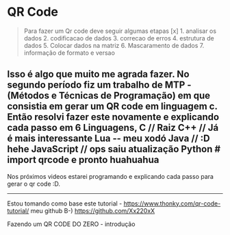 # QR Code
> Para fazer um Qr code deve seguir algumas etapas
> [x] 1.  analisar os  dados
> 2.  codificacao de dados
> 3.  correcao de erros
> 4.  estrutura de dados
> 5.  Colocar dados na matriz
> 6.  Mascaramento de dados
> 7.  informação de formato e  versao





























Isso é algo que muito me agrada fazer. No segundo período fiz um trabalho de MTP -(Métodos e Técnicas de Programação) em que consistia em gerar um QR code em linguagem c.
Então resolvi fazer este novamente e explicando cada passo em 6 Linguagens,
C // Raiz
C++ // Já é mais interessante
Lua -- meu xodó 
Java // :D hehe
JavaScript // ops saiu atualização
Python # import qrcode e pronto huahuahua
-----
Nos próximos videos estarei programando e explicando cada passo para gerar o qr code :D.

-----
Estou tomando como base este tutorial - https://www.thonky.com/qr-code-tutorial/
meu github B-) https://github.com/Xx220xX


Fazendo um QR CODE DO ZERO - introdução